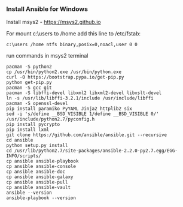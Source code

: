 ### Install Ansible for Windows

Install msys2 - https://msys2.github.io

For mount c:\users to /home add this line to /etc/fstab:

```
c:\users /home ntfs binary,posix=0,noacl,user 0 0
```

run commands in msys2 terminal

```
pacman -S python2
cp /usr/bin/python2.exe /usr/bin/python.exe
curl -O https://bootstrap.pypa.io/get-pip.py
python get-pip.py
pacman -S gcc git
pacman -S libffi-devel libxml2 libxml2-devel libxslt-devel
ln -s /usr/lib/libffi-3.2.1/include /usr/include/libffi
pacman -S openssl-devel
pip install paramiko PyYAML Jinja2 httplib2 six
sed -i 's/define __BSD_VISIBLE 1/define __BSD_VISIBLE 0/' /usr/include/python2.7/pyconfig.h
pip install pycrypto
pip install lxml
git clone https://github.com/ansible/ansible.git --recursive
cd ansible
python setup.py install
cd /usr/lib/python2.7/site-packages/ansible-2.2.0-py2.7.egg/EGG-INFO/scripts/
cp ansible ansible-playbook
cp ansible ansible-console
cp ansible ansible-doc
cp ansible ansible-galaxy
cp ansible ansible-pull
cp ansible ansible-vault
ansible --version
ansible-playbook --version
```

